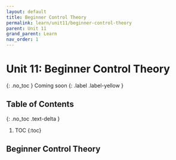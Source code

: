```yaml
---
layout: default
title: Beginner Control Theory
permalink: learn/unit11/beginner-control-theory
parent: Unit 11
grand_parent: Learn
nav_order: 1
---
```


# Unit 11: Beginner Control Theory
{: .no_toc }
Coming soon
{: .label .label-yellow }

## Table of Contents
{: .no_toc .text-delta }

1. TOC
{:toc}

## Beginner Control Theory